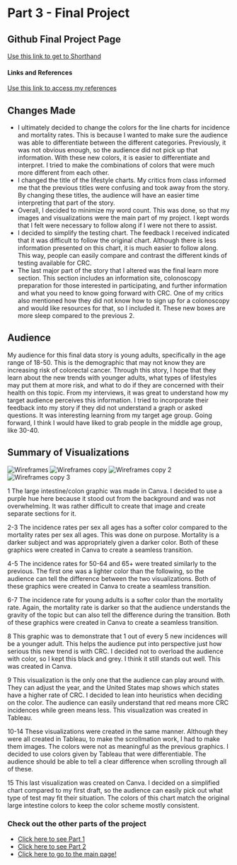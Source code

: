 # Part 3 - Final Project

## Github Final Project Page
[Use this link to get to Shorthand](/[https://carnegiemellon.shorthandstories.com/growth-of-colorectal-cancer-in-young-adults/index.html](https://carnegiemellon.shorthandstories.com/growth-of-colorectal-cancer-in-young-adults/index.html))

#### Links and References
[Use this link to access my references](/https://docs.google.com/document/d/1q6BQxopYlQNP0X5EcMO1T6hU_g0ji4Yi8HO9w162GCw/edit?usp=sharing)

## Changes Made
- I ultimately decided to change the colors for the line charts for incidence and mortality rates. This is because I wanted to make sure the audience was able to differentiate between the different categories. Previously, it was not obvious enough, so the audience did not pick up that information. With these new colors, it is easier to differentiate and interpret. I tried to make the combinations of colors that were much more different from each other.
- I changed the title of the lifestyle charts. My critics from class informed me that the previous titles were confusing and took away from the story. By changing these titles, the audience will have an easier time interpreting that part of the story.
- Overall, I decided to minimize my word count. This was done, so that my images and visualizations were the main part of my project. I kept words that I felt were necessary to follow along if I were not there to assist.
- I decided to simplify the testing chart. The feedback I received indicated that it was difficult to follow the original chart. Although there is less information presented on this chart, it is much easier to follow along. This way, people can easily compare and contrast the different kinds of testing available for CRC.
- The last major part of the story that I altered was the final learn more section. This section includes an information site, colonoscopy preparation for those interested in participating, and further information and what you need to know going forward with CRC. One of my critics also mentioned how they did not know how to sign up for a colonoscopy and would like resources for that, so I included it.  These new boxes are more sleep compared to the previous 2. 

## Audience
My audience for this final data story is young adults, specifically in the age range of 18-50. This is the demographic that may not know they are increasing risk of colorectal cancer. Through this story, I hope that they learn about the new trends with younger adults, what types of lifestyles may put them at more risk, and what to do if they are concerned with their health on this topic. From my interviews, it was great to understand how my target audience perceives this information. I tried to incorporate their feedback into my story if they did not understand a graph or asked questions. It was interesting learning from my target age group. Going forward, I think I would have liked to grab people in the middle age group, like 30-40. 

## Summary of Visualizations
![Wireframes](https://github.com/ErikaHeffernen/Heffernen-Portfolio/assets/70291703/b4764d1d-029f-4565-bbbb-097d7baf87ca)
![Wireframes copy](https://github.com/ErikaHeffernen/Heffernen-Portfolio/assets/70291703/2fc8bbc5-dc88-457e-bcdc-fe9093e9bdd5)
![Wireframes copy 2](https://github.com/ErikaHeffernen/Heffernen-Portfolio/assets/70291703/8b287b41-5cb9-49a7-95a1-5915b8c0a44e)
![Wireframes copy 3](https://github.com/ErikaHeffernen/Heffernen-Portfolio/assets/70291703/61d271e2-52fc-40ff-bee2-fa60fdd57607)

1 The large intestine/colon graphic was made in Canva. I decided to use a purple hue here because it stood out from the background and was not overwhelming. It was rather difficult to create that image and create separate sections for it.

2-3 The incidence rates per sex all ages has a softer color compared to the mortality rates per sex all ages. This was done on purpose. Mortality is a darker subject and was appropriately given a darker color. Both of these graphics were created in Canva to create a seamless transition. 

4-5 The incidence rates for 50-64 and 65+ were treated similarly to the previous. The first one was a lighter color than the following, so the audience can tell the difference between the two visualizations. Both of these graphics were created in Canva to create a seamless transition. 

6-7 The incidence rate for young adults is a softer color than the mortality rate. Again, the mortality rate is darker so that the audience understands the gravity of the topic but can also tell the difference during the transition. Both of these graphics were created in Canva to create a seamless transition. 

8 This graphic was to demonstrate that 1 out of every 5 new incidences will be a younger adult. This helps the audience put into perspective just how serious this new trend is with CRC. I decided not to overload the audience with color, so I kept this black and grey. I think it still stands out well. This was created in Canva. 

9 This visualization is the only one that the audience can play around with. They can adjust the year, and the United States map shows which states have a higher rate of CRC. I decided to lean into heuristics when deciding on the color. The audience can easily understand that red means more CRC incidences while green means less. This visualization was created in Tableau. 

10-14 These visualizations were created in the same manner. Although they were all created in Tableau, to make the scrollmation work, I had to make them images. The colors were not as meaningful as the previous graphics. I decided to use colors given by Tableau that were differentiable. The audience should be able to tell a clear difference when scrolling through all of these. 

15 This last visualization was created on Canva. I decided on a simplified chart compared to my first draft, so the audience can easily pick out what type of test may fit their situation. The colors of this chart match the original large intestine colors to keep the color scheme mostly consistent. 

### Check out the other parts of the project 
- [Click here to see Part 1](/finalprojectpart1.md)
- [Click here to see Part 2](/finalproject2.md)
- [Click here to go to the main page!](/README.md)



